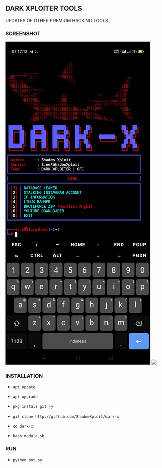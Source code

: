## DARK XPLOITER TOOLS
UPDATES OF OTHER PREMIUM HACKING TOOLS

### SCREENSHOT
<img src="https://raw.githubusercontent.com/ShadowXploit/dark-x/main/Screenshot_2024-03-11-07-17-13-51.jpg">
<img src="https://raw.githubusercontent.com/ShadowXploit/dark-x/main/Screenshot_2024-03-02-13-52-59-16.jpg">

### INSTALLATION

* `apt update`

* `apt upgrade`

* `pkg install git -y`

* `git clone http://github.com/ShadowXploit/dark-x`

* `cd dark-x`

* `bash module.sh`

### RUN

* `python bot.py`
